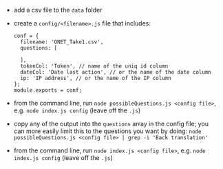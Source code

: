 - add a csv file to the `data` folder
- create a `config/<filename>.js` file that includes:

  ```
  conf = {
    filename: 'ONET_Take1.csv',
    questions: [

    ],
    tokenCol: 'Token', // name of the uniq id column
    dateCol: 'Date last action', // or the name of the date column
    ip: 'IP address', // or the name of the IP column
  };
  module.exports = conf;
  ```

- from the command line, run `node possibleQuestions.js <config file>`, e.g. `node index.js config` (leave off the `.js`)
- copy any of the output into the `questions` array in the config file; you can more easily limit this to the questions you want by doing: `node possibleQuestions.js <config file> | grep -i 'Back translation'`
- from the command line, run `node index.js <config file>`, e.g. `node index.js config` (leave off the `.js`)

